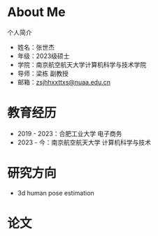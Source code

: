About Me
======
个人简介  
+ 姓名：张世杰  
+ 年级：2023级硕士  
+ 学院：南京航空航天大学计算机科学与技术学院  
+ 导师：梁栋 副教授  
+ 邮箱：zsjhhxxttxs@nuaa.edu.cn  



教育经历
======
+ 2019 - 2023：合肥工业大学 电子商务  
+ 2023 -   今：南京航空航天大学 计算机科学与技术

研究方向
======
+ 3d human pose estimation

论文
======
